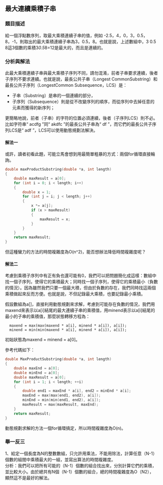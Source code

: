 ## 最大連續乘積子串

### 題目描述
給一個浮點數序列，取最大乘積連續子串的值，例如 -2.5，4，0，3，0.5，8，-1，則取出的最大乘積連續子串為3，0.5，8。也就是說，上述數組中，3 0.5 8這3個數的乘積3*0.5*8=12是最大的，而且是連續的。

### 分析與解法

此最大乘積連續子串與最大乘積子序列不同，請勿混淆，前者子串要求連續，後者子序列不要求連續。也就是說，最長公共子串（Longest CommonSubstring）和最長公共子序列（LongestCommon Subsequence，LCS）是：  

* 子串（Substring）是串的一個連續的部分，
* 子序列（Subsequence）則是從不改變序列的順序，而從序列中去掉任意的元素而獲得的新序列；  

更簡略地說，前者（子串）的字符的位置必須連續，後者（子序列LCS）則不必。比如字符串“ acdfg ”同“ akdfc ”的最長公共子串為“ df ”，而它們的最長公共子序列LCS是“ adf ”，LCS可以使用動態規劃法解決。  

#### 解法一  

或許，讀者初看此題，可能立馬會想到用最簡單粗暴的方式：兩個for循環直接輪詢。  

```c
double maxProductSubstring(double *a, int length)
{
	double maxResult = a[0];
	for (int i = 0; i < length; i++)
	{
		double x = 1;
		for (int j = i; j < length; j++)
		{
			x *= a[j];
			if (x > maxResult)
			{
				maxResult = x;
			}
		}
	}
	return maxResult;
}
```

但這種蠻力的方法的時間複雜度為O(n^2)，能否想辦法降低時間複雜度呢？

#### 解法二

考慮到乘積子序列中有正有負也還可能有0，我們可以把問題簡化成這樣：數組中找一個子序列，使得它的乘積最大；同時找一個子序列，使得它的乘積最小（負數的情況）。因為雖然我們只要一個最大積，但由於負數的存在，我們同時找這兩個乘積做起來反而方便。也就是說，不但記錄最大乘積，也要記錄最小乘積。

假設數組為a[]，直接利用動態規劃來求解，考慮到可能存在負數的情況，我們用maxend來表示以a[i]結尾的最大連續子串的乘積值，用minend表示以a[i]結尾的最小的子串的乘積值，那麼狀態轉移方程為：  

```
  maxend = max(max(maxend * a[i], minend * a[i]), a[i]);
  minend = min(min(maxend * a[i], minend * a[i]), a[i]);  
```

初始狀態為maxend = minend = a[0]。  

參考代碼如下：

```cpp
double MaxProductSubstring(double *a, int length)
{
	double maxEnd = a[0];
	double minEnd = a[0];
	double maxResult = a[0];
	for (int i = 1; i < length; ++i)
	{
		double end1 = maxEnd * a[i], end2 = minEnd * a[i];
		maxEnd = max(max(end1, end2), a[i]);
		minEnd = min(min(end1, end2), a[i]);
		maxResult = max(maxResult, maxEnd);
	}
	return maxResult;
}
```
動態規劃求解的方法一個for循環搞定，所以時間複雜度為O(n)。

### 舉一反三  

1、給定一個長度為N的整數數組，只允許用乘法，不能用除法，計算任意（N-1）個數的組閤中乘積最大的一組，並寫出算法的時間複雜度。  
分析：我們可以把所有可能的（N-1）個數的組合找出來，分別計算它們的乘積，並比較大小。由於總共有N個（N-1）個數的組合，總的時間複雜度為O（N2），顯然這不是最好的解法。
